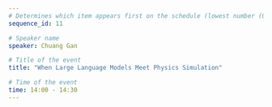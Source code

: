```yaml
---
# Determines which item appears first on the schedule (lowest number (0) appears first)
sequence_id: 11

# Speaker name
speaker: Chuang Gan

# Title of the event
title: "When Large Language Models Meet Physics Simulation"

# Time of the event
time: 14:00 - 14:30
---
```

